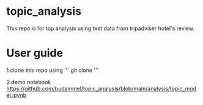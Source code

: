 # topic_analysis
This repo is for top analysis using text data from tripadviser hotel's review.

# User guide

1.clone this repo using 
'''
git clone 
'''

2.demo notebook 
https://github.com/budainmel/topic_analysis/blob/main/analysis/topic_model.ipynb



